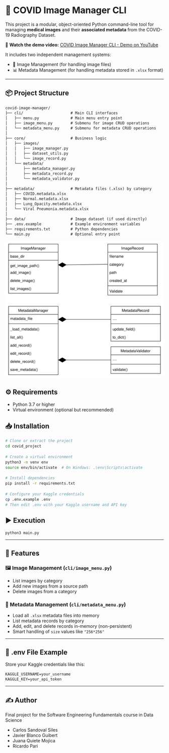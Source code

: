# 🦠 COVID Image Manager CLI

This project is a modular, object-oriented Python command-line tool for managing **medical images** and their **associated metadata** from the COVID-19 Radiography Dataset.

🎥 **Watch the demo video:** [COVID Image Manager CLI - Demo on YouTube](https://www.youtube.com/watch?v=WtWRuME6oWM)


It includes two independent management systems:
- 📁 Image Management (for handling image files)
- 📊 Metadata Management (for handling metadata stored in `.xlsx` format)

---

## 📦 Project Structure

```
covid-image-manager/
├── cli/                     # Main CLI interfaces
│   ├── menu.py              # Main menu entry point
│   ├── image_menu.py        # Submenu for image CRUD operations
│   └── metadata_menu.py     # Submenu for metadata CRUD operations
│
├── core/                    # Business logic
│   ├── images/
│   │   ├── image_manager.py
│   │   ├── dataset_utils.py
│   │   └── image_record.py
│   └── metadata/
│       ├── metadata_manager.py
│       ├── metadata_record.py
│       └── metadata_validator.py
│
├── metadata/                # Metadata files (.xlsx) by category
│   ├── COVID.metadata.xlsx
│   ├── Normal.metadata.xlsx
│   ├── Lung_Opacity.metadata.xlsx
│   └── Viral Pneumonia.metadata.xlsx
│
├── data/                    # Image dataset (if used directly)
├── .env.example             # Example environment variables
├── requirements.txt         # Python dependencies
└── main.py                  # Optional entry point
```

![UML Class Diagram](images/POO.svg)

## ⚙️ Requirements

- Python 3.7 or higher
- Virtual environment (optional but recommended)

## 📥 Installation

```bash
# Clone or extract the project
cd covid_project

# Create a virtual environment
python3 -m venv env
source env/bin/activate  # On Windows: .\env\Scripts\activate

# Install dependencies
pip install -r requirements.txt

# Configure your Kaggle credentials
cp .env.example .env
# Then edit .env with your Kaggle username and API key
```

## ▶️ Execution

```bash
python3 main.py
```

---

## 🚀 Features

### 🖼 Image Management (`cli/image_menu.py`)
- List images by category
- Add new images from a source path
- Delete images from a category

### 📑 Metadata Management (`cli/metadata_menu.py`)
- Load all `.xlsx` metadata files into memory
- List metadata records by category
- Add, edit, and delete records in-memory (non-persistent)
- Smart handling of `size` values like `"256*256"`

---
## 🧪 .env File Example

Store your Kaggle credentials like this:

```
KAGGLE_USERNAME=your_username
KAGGLE_KEY=your_api_token
```

---

## ✍️ Author

Final project for the Software Engineering Fundamentals course in Data Science

- Carlos Sandoval Siles
- Javier Blanco Guibert
- Juana Quiete Mojica
- Ricardo Pari
